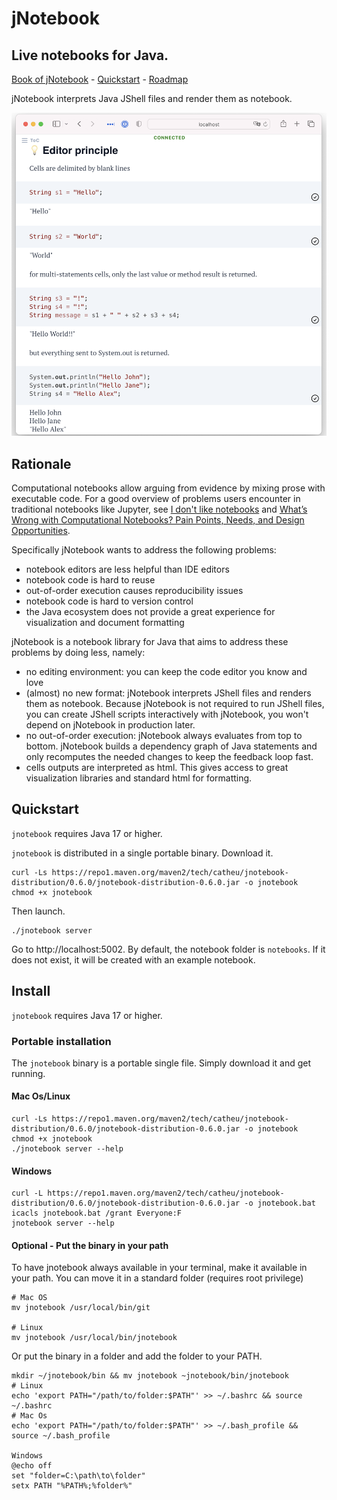 # jNotebook

## Live notebooks for Java.   

[Book of jNotebook](https://jnotebook.catheu.tech/) - [Quickstart](#quickstart) - [Roadmap](https://github.com/cyrilou242/jnotebook/discussions/1)

jNotebook interprets Java JShell files and render them as notebook.

![readme_screenshot.png](./assets/readme_screenshot.png)

## Rationale

Computational notebooks allow arguing from evidence by mixing prose with executable code. For a good overview of problems users encounter in traditional notebooks like Jupyter, see [I don't like notebooks](https://www.youtube.com/watch?v=7jiPeIFXb6U) and [What’s Wrong with Computational Notebooks? Pain Points, Needs, and Design Opportunities](https://austinhenley.com/pubs/Chattopadhyay2020CHI_NotebookPainpoints.pdf).

Specifically jNotebook wants to address the following problems:

- notebook editors are less helpful than IDE editors
- notebook code is hard to reuse
- out-of-order execution causes reproducibility issues
- notebook code is hard to version control
- the Java ecosystem does not provide a great experience for visualization and document formatting

jNotebook is a notebook library for Java that aims to address these problems by doing less, namely:

- no editing environment: you can keep the code editor you know and love
- (almost) no new format: jNotebook interprets JShell files and renders them as notebook.
    Because jNotebook is not required to run JShell files, you can create JShell scripts interactively with jNotebook, you won't depend on jNotebook in production later.
- no out-of-order execution: jNotebook always evaluates from top to bottom. jNotebook builds a dependency graph of Java statements and only recomputes the needed changes to keep the feedback loop fast.
- cells outputs are interpreted as html. This gives access to great visualization libraries and standard html for formatting.

## Quickstart
`jnotebook` requires Java 17 or higher.

`jnotebook` is distributed in a single portable binary. Download it.
``` 
curl -Ls https://repo1.maven.org/maven2/tech/catheu/jnotebook-distribution/0.6.0/jnotebook-distribution-0.6.0.jar -o jnotebook
chmod +x jnotebook
```

Then launch.
```
./jnotebook server
```

Go to http://localhost:5002.
By default, the notebook folder is `notebooks`. If it does not exist, it will be created with an example notebook.


## Install
`jnotebook` requires Java 17 or higher.

### Portable installation
The `jnotebook` binary is a portable single file. Simply download it and get running. 

#### Mac Os/Linux
```
curl -Ls https://repo1.maven.org/maven2/tech/catheu/jnotebook-distribution/0.6.0/jnotebook-distribution-0.6.0.jar -o jnotebook
chmod +x jnotebook
./jnotebook server --help
```

#### Windows
```
curl -L https://repo1.maven.org/maven2/tech/catheu/jnotebook-distribution/0.6.0/jnotebook-distribution-0.6.0.jar -o jnotebook.bat
icacls jnotebook.bat /grant Everyone:F
jnotebook server --help
```

#### Optional - Put the binary in your path
To have jnotebook always available in your terminal, make it available in your path.
You can move it in a standard folder (requires root privilege)
```
# Mac OS
mv jnotebook /usr/local/bin/git

# Linux 
mv jnotebook /usr/local/bin/jnotebook
```

Or put the binary in a folder and add the folder to your PATH.
```
mkdir ~/jnotebook/bin && mv jnotebook ~jnotebook/bin/jnotebook
# Linux
echo 'export PATH="/path/to/folder:$PATH"' >> ~/.bashrc && source ~/.bashrc
# Mac Os
echo 'export PATH="/path/to/folder:$PATH"' >> ~/.bash_profile && source ~/.bash_profile

Windows
@echo off
set "folder=C:\path\to\folder"
setx PATH "%PATH%;%folder%"
```
